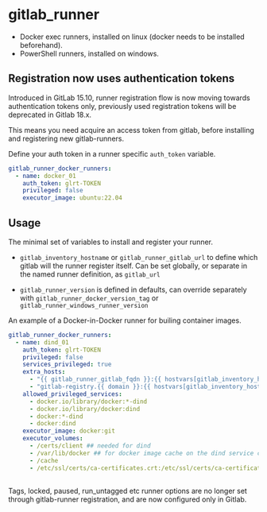 # gitlab_runner

- Docker exec runners, installed on linux (docker needs to be installed beforehand).
- PowerShell runners, installed on windows.

## Registration now uses authentication tokens

Introduced in GitLab 15.10, runner registration flow is now moving towards authentication tokens only, previously used registration tokens will be deprecated in Gitlab 18.x.

This means you need acquire an access token from gitlab, before installing and registering new gitlab-runners.

Define your auth token in a runner specific `auth_token` variable.

```yml
gitlab_runner_docker_runners:
  - name: docker_01
    auth_token: glrt-TOKEN
    privileged: false
    executor_image: ubuntu:22.04
```

## Usage

The minimal set of variables to install and register your runner.

- `gitlab_inventory_hostname` or `gitlab_runner_gitlab_url` to define which gitlab will the runner register itself. Can be set globally, or separate in the named runner definition, as `gitlab_url`

- `gitlab_runner_version` is defined in defaults, can override separately with `gitlab_runner_docker_version_tag` or `gitlab_runner_windows_runner_version`

An example of a Docker-in-Docker runner for builing container images.

```yml
gitlab_runner_docker_runners:
  - name: dind_01
    auth_token: glrt-TOKEN
    privileged: false
    services_privileged: true
    extra_hosts:
      - "{{ gitlab_runner_gitlab_fqdn }}:{{ hostvars[gitlab_inventory_hostname].primary_ipv4 }}"
      - "gitlab-registry.{{ domain }}:{{ hostvars[gitlab_inventory_hostname].primary_ipv4 }}"
    allowed_privileged_services:
      - docker.io/library/docker:*-dind
      - docker.io/library/docker:dind
      - docker:*-dind
      - docker:dind
    executor_image: docker:git
    executor_volumes:
      - /certs/client ## needed for dind
      - /var/lib/docker ## for docker image cache on the dind service container
      - /cache
      - /etc/ssl/certs/ca-certificates.crt:/etc/ssl/certs/ca-certificates.crt:ro
```

##

Tags, locked, paused, run_untagged etc runner options are no longer set through gitlab-runner registration, and are now configured only in Gitlab.
